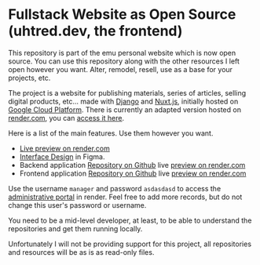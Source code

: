 # Fullstack Website as Open Source (uhtred.dev, the frontend)

This repository is part of the emu personal website which is now open source. You can use this repository along with the other resources I left open however you want. Alter, remodel, resell, use as a base for your projects, etc.

The project is a website for publishing materials, series of articles, selling digital products, etc... made with [Django](https://www.djangoproject.com/) and [Nuxt.js](https://nuxt.com/), initially hosted on [Google Cloud Platform](https://cloud.google.com/). There is currently an adapted version hosted on [render.com](https://render.com/), you can [access it here](https://uhtred-dev.onrender.com/).

Here is a list of the main features. Use them however you want.

- [Live preview on render.com](https://uhtred-dev.onrender.com/)
- [Interface Design](https://www.figma.com/file/XIjN5UHareCQyAItPTsphR/uhtred.dev?type=design&node-id=623:703&mode=design&t=QaKQQyheccklZFrw-1) in Figma.
- Backend application [Repository on Github](https://github.com/uhttred/api.uhtred.dev) live [preview on render.com](https://api-uhtred-dev.onrender.com/admin/)
- Frontend application [Repository on Github](https://github.com/uhttred/uhtred.dev) live [preview on render.com](https://uhtred-dev.onrender.com/)

Use the username `manager` and password `asdasdasd` to access the [administrative portal](https://api-uhtred-dev.onrender.com/admin/) in render. Feel free to add more records, but do not change this user's password or username.

You need to be a mid-level developer, at least, to be able to understand the repositories and get them running locally.

Unfortunately I will not be providing support for this project, all repositories and resources will be as is as read-only files.